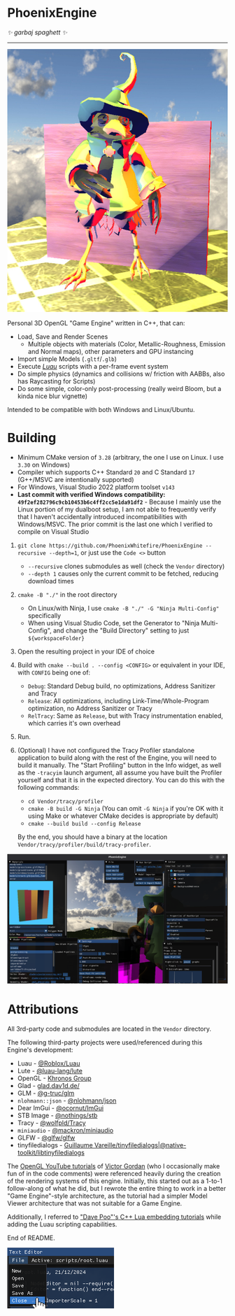 # PhoenixEngine

*✨ garbaj spaghett ✨*

<hr>

<img src="gh-assets/pretty1_13-06-2024_bsky.jpg"/>

Personal 3D OpenGL "Game Engine" written in C++, that can:
* Load, Save and Render Scenes
    * Multiple objects with materials (Color, Metallic-Roughness, Emission and Normal maps), other parameters and GPU instancing
* Import simple Models (`.gltf`/`.glb`)
* Execute [*Luau*](https://github.com/luau-lang/luau/) scripts with a per-frame event system
* Do simple physics (dynamics and collisions w/ friction with AABBs, also has Raycasting for Scripts)
* Do some simple, color-only post-processing (really weird Bloom, but a kinda nice blur vignette)

Intended to be compatible with both Windows and Linux/Ubuntu.

# Building

* Minimum CMake version of `3.28` (arbitrary, the one I use on Linux. I use `3.30` on Windows)
* Compiler which supports C++ Standard `20` and C Standard `17` (G++/MSVC are intentionally supported)
* For Windows, Visual Studio 2022 platform toolset `v143`
* **Last commit with verified Windows compatibility: `49f2ef282796c9cb10453b6c4ff2cc5e1da91df2`** - Because I mainly use the Linux portion of my dualboot setup, I am not able to frequently verify that I haven't accidentally introduced incompatibilities with Windows/MSVC. The prior commit is the last one which I verified to compile on Visual Studio

1. `git clone https://github.com/PhoenixWhitefire/PhoenixEngine --recursive --depth=1`, or just use the `Code <>` button
    * `--recursive` clones submodules as well (check the `Vendor` directory)
    * `--depth 1` causes only the current commit to be fetched, reducing download times
2. `cmake -B "./"` in the root directory
    * On Linux/with Ninja, I use `cmake -B "./" -G "Ninja Multi-Config"` specifically
    * When using Visual Studio Code, set the Generator to "Ninja Multi-Config", and change the "Build Directory" setting to just `${workspaceFolder}`
    
3. Open the resulting project in your IDE of choice
4. Build with `cmake --build . --config <CONFIG>` or equivalent in your IDE, with `CONFIG` being one of:
	* `Debug`: Standard Debug build, no optimizations, Address Sanitizer and Tracy
	* `Release`: All optimizations, including Link-Time/Whole-Program optimization, no Address Sanitizer or Tracy
	* `RelTracy`: Same as `Release`, but with Tracy instrumentation enabled, which carries it's own overhead
5. Run.

6. (Optional) I have not configured the Tracy Profiler standalone application to build along with the rest of the Engine, you will need to build it manually. The "Start Profiling" button in the Info widget, as well as the `-tracyim` launch argument, all assume you have built the Profiler yourself and that it is in the expected directory. You can do this with the following commands:
    * `cd Vendor/tracy/profiler`
    * `cmake -B build -G Ninja` (You can omit `-G Ninja` if you're OK with it using Make or whatever CMake decides is appropriate by default)
    * `cmake --build build --config Release`
    
    By the end, you should have a binary at the location `Vendor/tracy/profiler/build/tracy-profiler`.

<img src="gh-assets/infooverload.png"/>

# Attributions

All 3rd-party code and submodules are located in the `Vendor` directory.

The following third-party projects were used/referenced during this Engine's development:

* Luau - [@Roblox/Luau](https://github.com/Roblox/Luau/)
* Lute - [@luau-lang/lute](https://github.com/luau-lang/lute)
* OpenGL - [Khronos Group](https://khronos.org/)
* Glad - [glad.dav1d.de/](https://glad.dav1d.de/)
* GLM - [@g-truc/glm](https://github.com/g-truc/glm/)
* `nlohmann::json` - [@nlohmann/json](https://github.com/nlohmann/json/)
* Dear ImGui - [@ocornut/ImGui](https://github.com/ocornut/imgui/)
* STB Image - [@nothings/stb](https://github.com/nothings/stb)
* Tracy - [@wolfpld/Tracy](https://github.com/wolfpld/tracy)
* `miniaudio` - [@mackron/miniaudio](https://github.com/mackron/miniaudio)
* GLFW - [@glfw/glfw](https://github.com/glfw/glfw)
* tinyfiledialogs - [Guillaume Vareille/tinyfiledialogs|@native-toolkit/libtinyfiledialogs](https://github.com/native-toolkit/libtinyfiledialogs)

The [OpenGL YouTube tutorials](https://youtube.com/watch?v=XpBGwZNyUh0&list=PLPaoO-vpZnumdcb4tZc4x5Q-v7CkrQ6M-) of [Victor Gordan](https://github.com/VictorGordan/) (who I occasionally make fun of in the code comments) were referenced heavily during the creation of the rendering systems of this engine.
Initially, this started out as a 1-to-1 follow-along of what he did, but I rewrote the entire thing to work in a better "Game Engine"-style architecture, as the tutorial had a simpler Model Viewer architecture that was not suitable for a Game Engine.

Additionally, I referred to ["Dave Poo"'s C++ Lua embedding tutorials](https://www.youtube.com/watch?v=xrLQ0OXfjaI&list=PLLwK93hM93Z3nhfJyRRWGRXHaXgNX0Itk) while adding the Luau scripting capabilities.

End of README.

<img src="gh-assets/texteditorclose.png">
